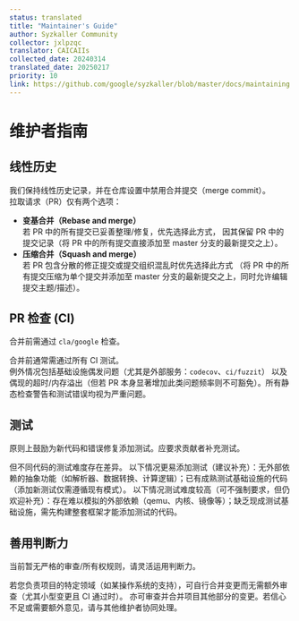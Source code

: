 ```yaml
---
status: translated
title: "Maintainer's Guide"
author: Syzkaller Community
collector: jxlpzqc
translator: CAICAIIs
collected_date: 20240314
translated_date: 20250217
priority: 10
link: https://github.com/google/syzkaller/blob/master/docs/maintaining.md
---
```


# 维护者指南

## 线性历史

我们保持线性历史记录，并在仓库设置中禁用合并提交（merge commit）。  
拉取请求（PR）仅有两个选项：
- **变基合并（Rebase and merge）**\
  若 PR 中的所有提交已妥善整理/修复，优先选择此方式，
  因其保留 PR 中的提交记录（将 PR 中的所有提交直接添加至 master 分支的最新提交之上）。
- **压缩合并（Squash and merge）**\
  若 PR 包含分散的修正提交或提交组织混乱时优先选择此方式
  （将 PR 中的所有提交压缩为单个提交并添加至 master 分支的最新提交之上，同时允许编辑提交主题/描述）。

## PR 检查 (CI)

合并前需通过 `cla/google` 检查。

合并前通常需通过所有 CI 测试。\
例外情况包括基础设施偶发问题（尤其是外部服务：`codecov`、`ci/fuzzit`）
以及偶现的超时/内存溢出（但若 PR 本身显著增加此类问题频率则不可豁免）。所有静态检查警告和测试错误均视为严重问题。

## 测试

原则上鼓励为新代码和错误修复添加测试。应要求贡献者补充测试。

但不同代码的测试难度存在差异。
以下情况更易添加测试（建议补充）：无外部依赖的抽象功能（如解析器、数据转换、计算逻辑）；已有成熟测试基础设施的代码（添加新测试仅需遵循现有模式）。
以下情况测试难度较高（可不强制要求，但仍欢迎补充）：存在难以模拟的外部依赖（qemu、内核、镜像等）；缺乏现成测试基础设施，需先构建整套框架才能添加测试的代码。

## 善用判断力

当前暂无严格的审查/所有权规则，请灵活运用判断力。

若您负责项目的特定领域（如某操作系统的支持），可自行合并变更而无需额外审查（尤其小型变更且 CI 通过时）。
亦可审查并合并项目其他部分的变更。若信心不足或需要额外意见，请与其他维护者协同处理。
